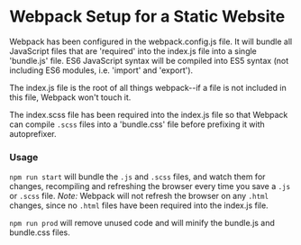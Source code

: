 # Webpack Setup for a Static Website

Webpack has been configured in the webpack.config.js file. It will bundle all JavaScript files
that are 'required' into the index.js file into a single 'bundle.js' file. ES6 JavaScript syntax
will be compiled into ES5 syntax (not including ES6 modules, i.e. 'import' and 'export').

The index.js file is the root of all things webpack--if a file is not included in this file,
Webpack won't touch it.

The index.scss file has been required into the index.js file so that Webpack can compile ```.scss``` files
into a 'bundle.css' file before prefixing it with autoprefixer.

### Usage

```npm run start``` will bundle the ```.js``` and ```.scss``` files, and watch them for changes,
recompiling and refreshing the browser every time you save a ```.js``` or ```.scss``` file.
*Note:* Webpack will not refresh the browser on any ```.html``` changes, since no ```.html``` files
have been required into the index.js file.

```npm run prod``` will remove unused code and will minify the bundle.js and bundle.css files.
